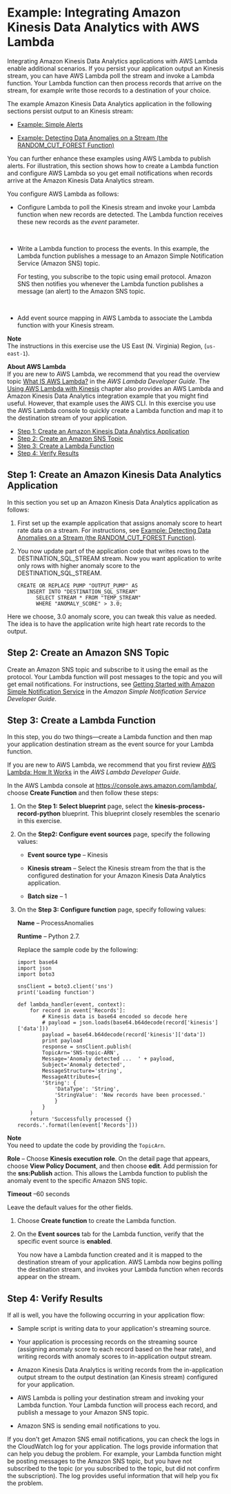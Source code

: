 # Example: Integrating Amazon Kinesis Data Analytics with AWS Lambda<a name="aws-lambda-integration"></a>

Integrating Amazon Kinesis Data Analytics applications with AWS Lambda enable additional scenarios\. If you persist your application output an Kinesis stream, you can have AWS Lambda poll the stream and invoke a Lambda function\. Your Lambda function can then process records that arrive on the stream, for example write those records to a destination of your choice\.

The example Amazon Kinesis Data Analytics application in the following sections persist output to an Kinesis stream: 

+ [Example: Simple Alerts](app-simple-alerts.md)

+  [Example: Detecting Data Anomalies on a Stream \(the RANDOM\_CUT\_FOREST Function\)](app-anomaly-detection.md)

You can further enhance these examples using AWS Lambda to publish alerts\. For illustration, this section shows how to create a Lambda function and configure AWS Lambda so you get email notifications when records arrive at the Amazon Kinesis Data Analytics stream\. 

You configure AWS Lambda as follows:

+ Configure Lambda to poll the Kinesis stream and invoke your Lambda function when new records are detected\. The Lambda function receives these new records as the *event* parameter\.

   

+ Write a Lambda function to process the events\. In this example, the Lambda function publishes a message to an Amazon Simple Notification Service \(Amazon SNS\) topic\. 

  For testing, you subscribe to the topic using email protocol\. Amazon SNS then notifies you whenever the Lambda function publishes a message \(an alert\) to the Amazon SNS topic\.

   

+ Add event source mapping in AWS Lambda to associate the Lambda function with your Kinesis stream\. 

**Note**  
The instructions in this exercise use the US East \(N\. Virginia\) Region, \(`us-east-1`\)\. 

**About AWS Lambda**  
If you are new to AWS Lambda, we recommend that you read the overview topic [What IS AWS Lambda?](http://docs.aws.amazon.com/lambda/latest/dg/) in the *AWS Lambda Developer Guide*\. The [Using AWS Lambda with Kinesis](http://docs.aws.amazon.com/lambda/latest/dg/with-kinesis.html) chapter also provides an AWS Lambda and Amazon Kinesis Data Analytics integration example that you might find useful\. However, that example uses the AWS CLI\. In this exercise you use the AWS Lambda console to quickly create a Lambda function and map it to the destination stream of your application\.


+ [Step 1: Create an Amazon Kinesis Data Analytics Application](#aws-lambda-integration-step1)
+ [Step 2: Create an Amazon SNS Topic](#aws-lambda-integration-step2)
+ [Step 3: Create a Lambda Function](#aws-lambda-integration-step3)
+ [Step 4: Verify Results](#aws-lambda-integration-step4)

## Step 1: Create an Amazon Kinesis Data Analytics Application<a name="aws-lambda-integration-step1"></a>

In this section you set up an Amazon Kinesis Data Analytics application as follows:

1. First set up the example application that assigns anomaly score to heart rate data on a stream\. For instructions, see [Example: Detecting Data Anomalies on a Stream \(the RANDOM\_CUT\_FOREST Function\)](app-anomaly-detection.md)\.

1. You now update part of the application code that writes rows to the DESTINATION\_SQL\_STREAM stream\. Now you want application to write only rows with higher anomaly score to the DESTINATION\_SQL\_STREAM\. 

   ```
   CREATE OR REPLACE PUMP "OUTPUT_PUMP" AS 
      INSERT INTO "DESTINATION_SQL_STREAM"
         SELECT STREAM * FROM "TEMP_STREAM"
         WHERE "ANOMALY_SCORE" > 3.0;
   ```

Here we choose, 3\.0 anomaly score, you can tweak this value as needed\. The idea is to have the application write high heart rate records to the output\.

## Step 2: Create an Amazon SNS Topic<a name="aws-lambda-integration-step2"></a>

Create an Amazon SNS topic and subscribe to it using the email as the protocol\. Your Lambda function will post messages to the topic and you will get email notifications\. For instructions, see [Getting Started with Amazon Simple Notification Service](http://docs.aws.amazon.com/sns/latest/dg/GettingStarted.html) in the *Amazon Simple Notification Service Developer Guide*\.

## Step 3: Create a Lambda Function<a name="aws-lambda-integration-step3"></a>

In this step, you do two things—create a Lambda function and then map your application destination stream as the event source for your Lambda function\. 

If you are new to AWS Lambda, we recommend that you first review [AWS Lambda: How It Works](http://docs.aws.amazon.com/lambda/latest/dg/lambda-introduction.html) in the *AWS Lambda Developer Guide*\.

In the AWS Lambda console at [https://console\.aws\.amazon\.com/lambda/](https://console.aws.amazon.com/lambda/), choose **Create Function** and then follow these steps:

1. On the **Step 1: Select blueprint** page, select the **kinesis\-process\-record\-python** blueprint\. This blueprint closely resembles the scenario in this exercise\.

1. On the **Step2: Configure event sources** page, specify the following values:

   + **Event source type** – Kinesis

   + **Kinesis stream** – Select the Kinesis stream from the that is the configured destination for your Amazon Kinesis Data Analytics application\.

   + **Batch size** – 1

1. On the **Step 3: Configure function** page, specify following values:

   **Name** – ProcessAnomalies

   **Runtime** – Python 2\.7\.

   Replace the sample code by the following:

   ```
   import base64
   import json
   import boto3
   
   snsClient = boto3.client('sns')
   print('Loading function')
   
   def lambda_handler(event, context):
       for record in event['Records']:
           # Kinesis data is base64 encoded so decode here
           # payload = json.loads(base64.b64decode(record['kinesis']['data']))
           payload = base64.b64decode(record['kinesis']['data'])
           print payload
           response = snsClient.publish(
           TopicArn='SNS-topic-ARN',
           Message='Anomaly detected ...  ' + payload,
           Subject='Anomaly detected',
           MessageStructure='string',
           MessageAttributes={
           'String': {
               'DataType': 'String',
               'StringValue': 'New records have been processed.'
               }
           }
       )
       return 'Successfully processed {} records.'.format(len(event['Records']))
   ```
**Note**  
You need to update the code by providing the `TopicArn`\.

   **Role** – Choose **Kinesis execution role**\. On the detail page that appears, choose **View Policy Document**, and then choose **edit**\. Add permission for the **sns:Publish** action\. This allows the Lambda function to publish the anomaly event to the specific Amazon SNS topic\.

   **Timeout** –60 seconds

   Leave the default values for the other fields\.

1. Choose **Create function** to create the Lambda function\.

1. On the **Event sources** tab for the Lambda function, verify that the specific event source is **enabled**\.

   You now have a Lambda function created and it is mapped to the destination stream of your application\. AWS Lambda now begins polling the destination stream, and invokes your Lambda function when records appear on the stream\. 

## Step 4: Verify Results<a name="aws-lambda-integration-step4"></a>

If all is well, you have the following occurring in your application flow:

+ Sample script is writing data to your application's streaming source\.

+ Your application is processing records on the streaming source \(assigning anomaly score to each record based on the hear rate\), and writing records with anomaly scores to in\-application output stream\. 

+ Amazon Kinesis Data Analytics is writing records from the in\-application output stream to the output destination \(an Kinesis stream\) configured for your application\.

+ AWS Lambda is polling your destination stream and invoking your Lambda function\. Your Lambda function will process each record, and publish a message to your Amazon SNS topic\.

+ Amazon SNS is sending email notifications to you\.

If you don't get Amazon SNS email notifications, you can check the logs in the CloudWatch log for your application\. The logs provide information that can help you debug the problem\. For example, your Lambda function might be posting messages to the Amazon SNS topic, but you have not subscribed to the topic \(or you subscribed to the topic, but did not confirm the subscription\)\. The log provides useful information that will help you fix the problem\.